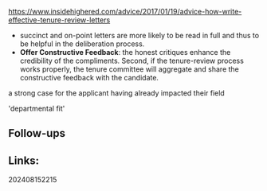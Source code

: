 https://www.insidehighered.com/advice/2017/01/19/advice-how-write-effective-tenure-review-letters


- succinct and on-point letters are more likely to be read in full and thus to be helpful in the deliberation process.
- **Offer Constructive Feedback**: the honest critiques enhance the credibility of the compliments. Second, if the tenure-review process works properly, the tenure committee will aggregate and share the constructive feedback with the candidate.

a strong case for the applicant having already impacted their field

'departmental fit'


## Follow-ups


## Links: 



202408152215
